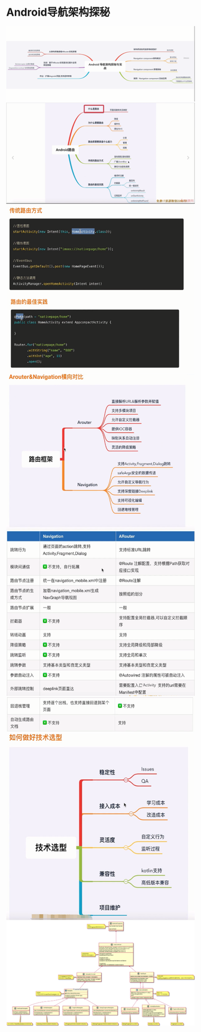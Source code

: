 # Android导航架构探秘


<img src="image/Android导航架构.png" style="zoom:100%">

<img src="image/Android路由.png" style="zoom:100%">

<img src="image/传统路由方式.png" style="zoom:100%">

<img src="image/路由最佳实践.png" style="zoom:100%">

<img src="image/ARouter和Navigation对比.png" style="zoom:100%">

<img src="image/路由库异同点.png" style="zoom:100%">  

<img src="image/路由库异同点2.png" style="zoom:100%">  

<img src="image/技术选型.png" style="zoom:100%">  

<img src="image/navigation.png" style="zoom:100%">




